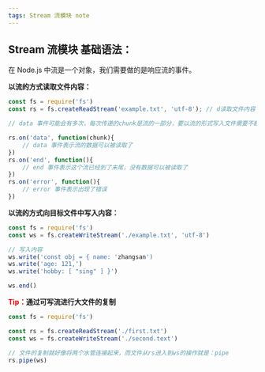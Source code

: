 ```yaml
---
tags: Stream 流模块 note
---
```


## Stream 流模块 基础语法：
在 Node.js 中流是一个对象，我们需要做的是响应流的事件。

**以流的方式读取文件内容：**

```js
const fs = require('fs')
const rs = fs.createReadStream('example.txt', 'utf-8'); // d读取文件内容 转换成一个流

// data 事件可能会有多次，每次传递的chunk是流的一部分，要以流的形式写入文件需要不断的调用write()方法，最后以end()结束。

rs.on('data', function(chunk){
	// data 事件表示流的数据可以被读取了
})
rs.on('end', function(){
	// end 事件表示这个流已经到了末尾，没有数据可以被读取了
})
rs.on('error', function(){
	// error 事件表示出现了错误
})
```

**以流的方式向目标文件中写入内容：**

```js
const fs = require('fs')
const ws = fs.createWriteStream('./example.txt', 'utf-8')

// 写入内容
ws.write('const obj = { name: 'zhangsan')
ws.write('age: 121,')
ws.write('hobby: [ "sing" ] }')

ws.end()
```

**<span style="color: red">Tip：</span>通过可写流进行大文件的复制**

```js
const fs = require('fs')

const rs = fs.createReadStream('./first.txt')
const ws = fs.createWriteStream('./second.text')

// 文件的复制就好像将两个水管连接起来，而文件从rs进入到ws的操作就是：pipe
rs.pipe(ws)
```